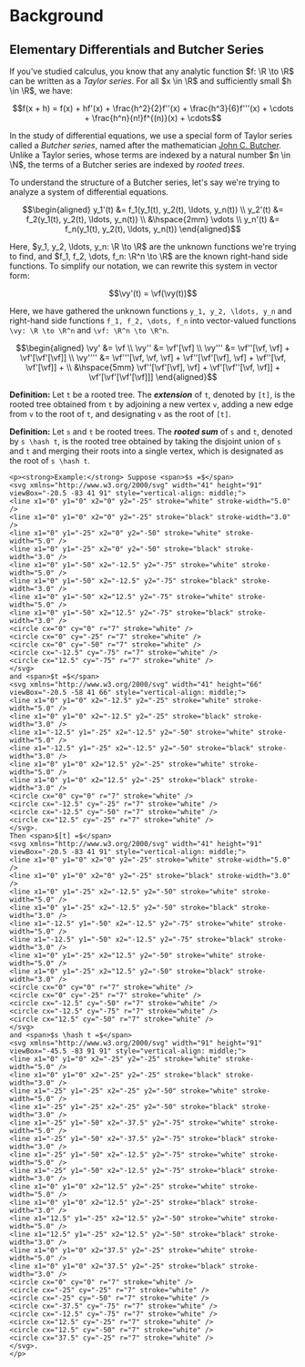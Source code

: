 # Background



## Elementary Differentials and Butcher Series

If you've studied calculus, you know that any analytic function $f: \R \to \R$ can be written as a _Taylor series_. For all $x \in \R$ and sufficiently small $h \in \R$, we have:

```math
f(x + h) = f(x) + hf'(x) + \frac{h^2}{2}f''(x) + \frac{h^3}{6}f'''(x) + \cdots + \frac{h^n}{n!}f^{(n)}(x) + \cdots
```

In the study of differential equations, we use a special form of Taylor series called a _Butcher series_, named after the mathematician [John C. Butcher](https://en.wikipedia.org/wiki/John_C._Butcher). Unlike a Taylor series, whose terms are indexed by a natural number $n \in \N$, the terms of a Butcher series are indexed by _rooted trees_.

To understand the structure of a Butcher series, let's say we're trying to analyze a system of differential equations.

```math
\begin{aligned}
y_1'(t) &= f_1(y_1(t), y_2(t), \ldots, y_n(t)) \\
y_2'(t) &= f_2(y_1(t), y_2(t), \ldots, y_n(t)) \\
&\hspace{2mm} \vdots \\
y_n'(t) &= f_n(y_1(t), y_2(t), \ldots, y_n(t))
\end{aligned}
```

Here, $y_1, y_2, \ldots, y_n: \R \to \R$ are the unknown functions we're trying to find, and $f_1, f_2, \dots, f_n: \R^n \to \R$ are the known right-hand side functions. To simplify our notation, we can rewrite this system in vector form:

```math
\vy'(t) = \vf(\vy(t))
```

Here, we have gathered the unknown functions ``y_1, y_2, \ldots, y_n`` and right-hand side functions ``f_1, f_2, \dots, f_n`` into vector-valued functions ``\vy: \R \to \R^n`` and ``\vf: \R^n \to \R^n``.

```math
\begin{aligned}
\vy' &= \vf \\
\vy'' &= \vf'[\vf] \\
\vy''' &= \vf''[\vf, \vf] + \vf'[\vf'[\vf]] \\
\vy'''' &= \vf'''[\vf, \vf, \vf] + \vf''[\vf'[\vf], \vf] + \vf''[\vf, \vf'[\vf]] + \\
&\hspace{5mm} \vf''[\vf'[\vf], \vf] + \vf'[\vf''[\vf, \vf]] + \vf'[\vf'[\vf'[\vf]]]
\end{aligned}
```


**Definition:** Let ``t`` be a rooted tree. The **_extension_** of ``t``, denoted by ``[t]``, is the rooted tree obtained from ``t`` by adjoining a new vertex ``v``, adding a new edge from ``v`` to the root of ``t``, and designating ``v`` as the root of ``[t]``.

**Definition:** Let ``s`` and ``t`` be rooted trees. The **_rooted sum_** of ``s`` and ``t``, denoted by ``s \hash t``, is the rooted tree obtained by taking the disjoint union of ``s`` and ``t`` and merging their roots into a single vertex, which is designated as the root of ``s \hash t``.

```@raw html
<p><strong>Example:</strong> Suppose <span>$s =$</span>
<svg xmlns="http://www.w3.org/2000/svg" width="41" height="91" viewBox="-20.5 -83 41 91" style="vertical-align: middle;">
<line x1="0" y1="0" x2="0" y2="-25" stroke="white" stroke-width="5.0" />
<line x1="0" y1="0" x2="0" y2="-25" stroke="black" stroke-width="3.0" />
<line x1="0" y1="-25" x2="0" y2="-50" stroke="white" stroke-width="5.0" />
<line x1="0" y1="-25" x2="0" y2="-50" stroke="black" stroke-width="3.0" />
<line x1="0" y1="-50" x2="-12.5" y2="-75" stroke="white" stroke-width="5.0" />
<line x1="0" y1="-50" x2="-12.5" y2="-75" stroke="black" stroke-width="3.0" />
<line x1="0" y1="-50" x2="12.5" y2="-75" stroke="white" stroke-width="5.0" />
<line x1="0" y1="-50" x2="12.5" y2="-75" stroke="black" stroke-width="3.0" />
<circle cx="0" cy="0" r="7" stroke="white" />
<circle cx="0" cy="-25" r="7" stroke="white" />
<circle cx="0" cy="-50" r="7" stroke="white" />
<circle cx="-12.5" cy="-75" r="7" stroke="white" />
<circle cx="12.5" cy="-75" r="7" stroke="white" />
</svg>
and <span>$t =$</span>
<svg xmlns="http://www.w3.org/2000/svg" width="41" height="66" viewBox="-20.5 -58 41 66" style="vertical-align: middle;">
<line x1="0" y1="0" x2="-12.5" y2="-25" stroke="white" stroke-width="5.0" />
<line x1="0" y1="0" x2="-12.5" y2="-25" stroke="black" stroke-width="3.0" />
<line x1="-12.5" y1="-25" x2="-12.5" y2="-50" stroke="white" stroke-width="5.0" />
<line x1="-12.5" y1="-25" x2="-12.5" y2="-50" stroke="black" stroke-width="3.0" />
<line x1="0" y1="0" x2="12.5" y2="-25" stroke="white" stroke-width="5.0" />
<line x1="0" y1="0" x2="12.5" y2="-25" stroke="black" stroke-width="3.0" />
<circle cx="0" cy="0" r="7" stroke="white" />
<circle cx="-12.5" cy="-25" r="7" stroke="white" />
<circle cx="-12.5" cy="-50" r="7" stroke="white" />
<circle cx="12.5" cy="-25" r="7" stroke="white" />
</svg>.
Then <span>$[t] =$</span>
<svg xmlns="http://www.w3.org/2000/svg" width="41" height="91" viewBox="-20.5 -83 41 91" style="vertical-align: middle;">
<line x1="0" y1="0" x2="0" y2="-25" stroke="white" stroke-width="5.0" />
<line x1="0" y1="0" x2="0" y2="-25" stroke="black" stroke-width="3.0" />
<line x1="0" y1="-25" x2="-12.5" y2="-50" stroke="white" stroke-width="5.0" />
<line x1="0" y1="-25" x2="-12.5" y2="-50" stroke="black" stroke-width="3.0" />
<line x1="-12.5" y1="-50" x2="-12.5" y2="-75" stroke="white" stroke-width="5.0" />
<line x1="-12.5" y1="-50" x2="-12.5" y2="-75" stroke="black" stroke-width="3.0" />
<line x1="0" y1="-25" x2="12.5" y2="-50" stroke="white" stroke-width="5.0" />
<line x1="0" y1="-25" x2="12.5" y2="-50" stroke="black" stroke-width="3.0" />
<circle cx="0" cy="0" r="7" stroke="white" />
<circle cx="0" cy="-25" r="7" stroke="white" />
<circle cx="-12.5" cy="-50" r="7" stroke="white" />
<circle cx="-12.5" cy="-75" r="7" stroke="white" />
<circle cx="12.5" cy="-50" r="7" stroke="white" />
</svg>
and <span>$s \hash t =$</span>
<svg xmlns="http://www.w3.org/2000/svg" width="91" height="91" viewBox="-45.5 -83 91 91" style="vertical-align: middle;">
<line x1="0" y1="0" x2="-25" y2="-25" stroke="white" stroke-width="5.0" />
<line x1="0" y1="0" x2="-25" y2="-25" stroke="black" stroke-width="3.0" />
<line x1="-25" y1="-25" x2="-25" y2="-50" stroke="white" stroke-width="5.0" />
<line x1="-25" y1="-25" x2="-25" y2="-50" stroke="black" stroke-width="3.0" />
<line x1="-25" y1="-50" x2="-37.5" y2="-75" stroke="white" stroke-width="5.0" />
<line x1="-25" y1="-50" x2="-37.5" y2="-75" stroke="black" stroke-width="3.0" />
<line x1="-25" y1="-50" x2="-12.5" y2="-75" stroke="white" stroke-width="5.0" />
<line x1="-25" y1="-50" x2="-12.5" y2="-75" stroke="black" stroke-width="3.0" />
<line x1="0" y1="0" x2="12.5" y2="-25" stroke="white" stroke-width="5.0" />
<line x1="0" y1="0" x2="12.5" y2="-25" stroke="black" stroke-width="3.0" />
<line x1="12.5" y1="-25" x2="12.5" y2="-50" stroke="white" stroke-width="5.0" />
<line x1="12.5" y1="-25" x2="12.5" y2="-50" stroke="black" stroke-width="3.0" />
<line x1="0" y1="0" x2="37.5" y2="-25" stroke="white" stroke-width="5.0" />
<line x1="0" y1="0" x2="37.5" y2="-25" stroke="black" stroke-width="3.0" />
<circle cx="0" cy="0" r="7" stroke="white" />
<circle cx="-25" cy="-25" r="7" stroke="white" />
<circle cx="-25" cy="-50" r="7" stroke="white" />
<circle cx="-37.5" cy="-75" r="7" stroke="white" />
<circle cx="-12.5" cy="-75" r="7" stroke="white" />
<circle cx="12.5" cy="-25" r="7" stroke="white" />
<circle cx="12.5" cy="-50" r="7" stroke="white" />
<circle cx="37.5" cy="-25" r="7" stroke="white" />
</svg>.
</p>
```
